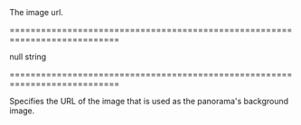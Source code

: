 <!--**
/*-------------------------------------------
    Auto-generated file. Do not modify.
-------------------------------------------

**-->
<!--d-->The image url.<!--/d-->
===========================================================================
<!--default-->null<!--/default-->
<!--type-->string<!--/type-->
===========================================================================

<!--shortDescription-->
Specifies the URL of the image that is used as the panorama's background image.
<!--/shortDescription-->

<!--fullDescription-->

<!--/fullDescription-->